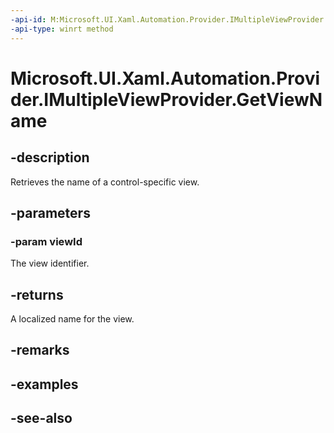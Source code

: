 ```yaml
---
-api-id: M:Microsoft.UI.Xaml.Automation.Provider.IMultipleViewProvider.GetViewName(System.Int32)
-api-type: winrt method
---
```


<!-- Method syntax
public string GetViewName(System.Int32 viewId)
-->

# Microsoft.UI.Xaml.Automation.Provider.IMultipleViewProvider.GetViewName

## -description
Retrieves the name of a control-specific view.

## -parameters
### -param viewId
The view identifier.

## -returns
A localized name for the view.

## -remarks

## -examples

## -see-also
